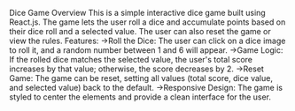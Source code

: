 Dice Game
Overview
This is a simple interactive dice game built using React.js. The game lets the user roll a dice and accumulate points based on their dice roll and a selected value. The user can also reset the game or view the rules.
Features:
->Roll the Dice: The user can click on a dice image to roll it, and a random number between 1 and 6 will appear.
->Game Logic: If the rolled dice matches the selected value, the user's total score increases by that value; otherwise, the score decreases by 2.
->Reset Game: The game can be reset, setting all values (total score, dice value, and selected value) back to the default.
->Responsive Design: The game is styled to center the elements and provide a clean interface for the user.
